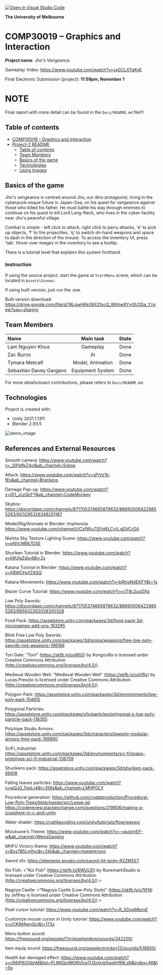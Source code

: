 [![Open in Visual Studio Code](https://classroom.github.com/assets/open-in-vscode-f059dc9a6f8d3a56e377f745f24479a46679e63a5d9fe6f495e02850cd0d8118.svg)](https://classroom.github.com/online_ide?assignment_repo_id=446258&assignment_repo_type=GroupAssignmentRepo)

**The University of Melbourne**

# COMP30019 – Graphics and Interaction

**Project name**: Jho's Vengeance.

Gameplay Video: <https://www.youtube.com/watch?v=yxGCLXTgKyE>

Final Electronic Submission (project): **11:59pm, November 1**

# NOTE

Final report with more detail can be found in the `Docs/README.md` file!!!

## Table of contents

- [COMP30019 – Graphics and Interaction](#comp30019--graphics-and-interaction)
- [Project-2 README](#project-2-readme)
  - [Table of contents](#table-of-contents)
  - [Team Members](#team-members)
  - [Basics of the game](#basics-of-the-game)
  - [Technologies](#technologies)
  - [Using Images](#using-images)

## Basics of the game

Jho's vengeance is centred around Jho, our dino protagonist, living in the cyberpunk-esque future in Japan-Gea, on his quest for vengeance against those who killed his father.
He must battle his way through enemies to continue on his quest to kill Lord Long-Neck, who lives in the cyber-facility near Jho's peaceful village.

Combat is simple - left click to attack, right click to parry attacks, 'e' to pick up objects, 'f' to fire projectiles, 'q' to switch oh-hand weapons
and space to dash in the direction of the mouse. To access the inventory UI, press 'tab'. Hover over images in the inventory to see a tooltip.

There is a tutorial level that explains this system firsthand.

### Instruction

If using the source project, start the game at `StartMenu` scene, which can be located in `Assets\Scenes`.

If using built version, just run the .exe.

Built version download: https://drive.google.com/file/d/19LpwHKk06X2fscQ_Whtjw8YyjSU3Sa_Y/view?usp=sharing

## Team Members

| Name                    |    Main task     | State |
| :---------------------- | :--------------: | ----: |
| Lam Nguyen Khoa         |     Gameplay     |  Done |
| Zac Burns               |        AI        |  Done |
| Tymara Metcalf          | Model, Animation |  Done |
| Sebastian Davey Gargano | Equipment System |  Done |

For more details/exact contributions, please refers to `Docs/README.md`.

## Technologies

Project is created with:

- Unity 2021.1.13f1
- Blender 2.93.5

![demo_image](Images/demo_images.png "demo game images")

## References and External Resources

Smooth camera: <https://www.youtube.com/watch?v=_S91dfkZ4oI&ab_channel=Sykoo>

Attack: <https://www.youtube.com/watch?v=sPiVz1k-fEs&ab_channel=Brackeys>

Damage Pop-up: <https://www.youtube.com/watch?v=iD1_JczQcFY&ab_channel=CodeMonkey>

Skybox: <https://discordapp.com/channels/871705374665879632/886935064229855283/903295326348251167>

Model/Rig/Animate in Blender: Imphenzia <https://www.youtube.com/channel/UCzfWju7SFoWLCyV_gDVCrGA>

Nishita Sky Texture Lighting Scene: <https://www.youtube.com/watch?v=pNVcM8k7DSE>

Shuriken Tutorial in Blender: <https://www.youtube.com/watch?v=lI4UIqZdio4&t=2s>

Katana Tutorial in Blender: <https://www.youtube.com/watch?v=XBWCHufZASQ>

Katana Movements: <https://www.youtube.com/watch?v=bRhisN4EKFY&t=1s>

Bezier Curve Tutorial: <https://www.youtube.com/watch?v=cjT8c2uuDXg>

Low Poly Swords: <https://discordapp.com/channels/871705374665879632/886935064229855283/895932262028300328>

Food Pack: <https://assetstore.unity.com/packages/3d/food-pack-3d-microgames-add-ons-163295>

Blink Free Low Poly Swords: <https://assetstore.unity.com/packages/3d/props/weapons/free-low-poly-swords-rpg-weapons-198166>

Tori Gate: "Torii" (<https://skfb.ly/ooWtG>) by KongouRa is licensed under Creative Commons Attribution (<http://creativecommons.org/licenses/by/4.0/>).

Medieval Wooden Well: "Medieval Wooden Well" (<https://skfb.ly/ooVRv>) by Lucas.Presoto is licensed under Creative Commons Attribution (<http://creativecommons.org/licenses/by/4.0/>).

Polygon-Park: <https://assetstore.unity.com/packages/3d/environments/low-poly-park-154815>

Polygonal Particles: <https://assetstore.unity.com/packages/vfx/particles/polygonal-s-low-poly-particle-pack-118355>

Polytope Studio Armors: <https://assetstore.unity.com/packages/3d/characters/lowpoly-modular-armors-free-pack-199890>

SciFi_Industrial: <https://assetstore.unity.com/packages/3d/environments/sci-fi/snaps-prototype-sci-fi-industrial-136759>

Shurikens pack: <https://assetstore.unity.com/packages/3d/shuriken-pack-89418>

Falling leaves particles: <https://www.youtube.com/watch?v=wQJ0_TqoLr4&t=358s&ab_channel=LMHPOLY>

Procedural generation: <https://github.com/codatproduction/Procedural-Low-Poly-Trees/blob/master/src/Leave.gd>
<https://codereview.stackexchange.com/questions/219806/making-a-icosphere-in-c-and-unity>

Water shader: <https://catlikecoding.com/unity/tutorials/flow/waves/>

Mizutsune's Theme: <https://www.youtube.com/watch?v=-yaulzmEF-w&ab_channel=WeissGaming>

MHFU Victory theme: <https://www.youtube.com/watch?v=Bxs7B5Lmfnc&t=24s&ab_channel=masterkrono>

Sword sfx: <https://elements.envato.com/sword-hit-body-R2ZM5ST>

Koi Fish: <"Koi Fish" (https://skfb.ly/6WUUD) by RunemarkStudio is licensed under Creative Commons Attribution (http://creativecommons.org/licenses/by/4.0/).>

Nagoya Castle: <"Nagoya Castle (Low-Poly Style)" (https://skfb.ly/o7tFN) by Jeffrey is licensed under Creative Commons Attribution (http://creativecommons.org/licenses/by/4.0/).>

Pixel cursor tutorial: <https://www.youtube.com/watch?v=R_SDosMbzvE>

Customize mouse cursor in Unity tutorial: <https://www.youtube.com/watch?v=cCKlMAwvQcI&t=172s>

Menu button sound: <https://freesound.org/people/Christopherderp/sounds/342200/>

Item equip sound: <https://freesound.org/people/mrickey13/sounds/518850/>

Health bar damaged effect: <https://www.youtube.com/watch?v=cR8jP8OGbhM&list=PLMIiQsI9KWh5rq7USnIxrb5gqjhf99LsN&index=46&t=9s>
